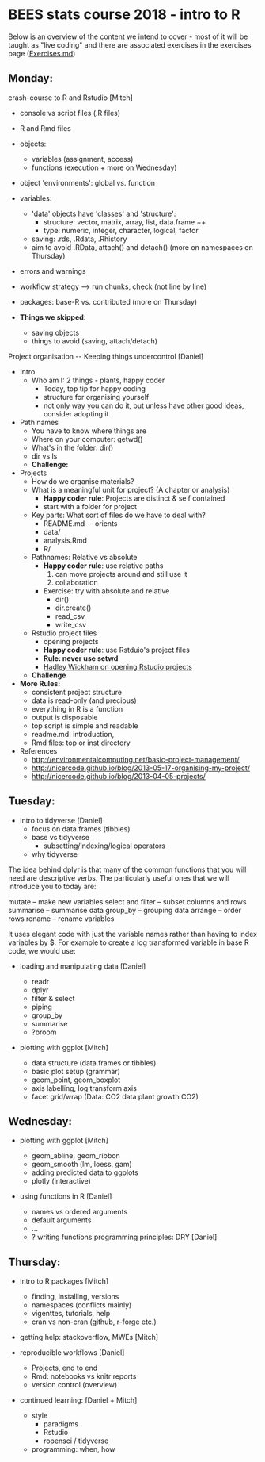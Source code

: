 # BEES stats course 2018 - intro to R
Below is an overview of the content we intend to cover - most of it will be taught as "live coding" and there are associated exercises in the exercises page ([Exercises.md](https://github.com/nicercode/2018_BEES_regression/blob/master/Exercises.md))

## Monday:

crash-course to R and Rstudio [Mitch]

- console vs script files (.R files)
- R and Rmd files
- objects:
	- variables (assignment, access)
	- functions (execution + more on Wednesday)
- object 'environments': global vs. function
- variables:
	- 'data' objects have 'classes' and 'structure':
		- structure: vector, matrix, array, list, data.frame ++ 
		- type: numeric, integer, character, logical, factor
	- saving: .rds, .Rdata, .Rhistory
	- aim to avoid .RData, attach() and detach() (more on namespaces on Thursday)
- errors and warnings
- workflow strategy --> run chunks, check (not line by line)
- packages: base-R vs. contributed (more on Thursday)

- **Things we skipped**:
	- saving objects
	- things to avoid (saving, attach/detach)

Project organisation -- Keeping things undercontrol [Daniel]

- Intro
  - Who am I: 2 things - plants, happy coder
	- Today, top tip for happy coding
	- structure for organising yourself
	- not only way you can do it, but unless have other good ideas, consider adopting it
- Path names
	- You have to know where things are
	- Where on your computer: getwd()
	- What's in the folder: dir() 
	- dir vs ls
	- **Challenge:**
- Projects
	- How do we organise materials?
	- What is a meaningful unit for project? (A chapter or analysis)
		- **Happy coder rule**: Projects are distinct & self contained
		- start with a folder for project
	- Key parts: What sort of files do we have to deal with?
		- README.md -- orients
		- data/
		- analysis.Rmd
		- R/
	- Pathnames: Relative vs absolute
		- **Happy coder rule**: use relative paths
			1. can move projects around and still use it
			2. collaboration
		- Exercise: try with absolute and relative 
			- dir() 
			- dir.create()
			- read_csv
			- write_csv
	- Rstudio project files
		- opening projects
		- **Happy coder rule**: use Rstduio's project files
		- **Rule: never use setwd**
		- [Hadley Wickham on opening Rstudio projects](https://youtu.be/boKFxBniUH0) 
	- **Challenge**
- **More Rules:**
	- consistent project structure
	- data is read-only (and precious)
	- everything in R is a function
	- output is disposable
	- top script is simple and readable
	- readme.md: introduction,
	- Rmd files: top or inst directory
- References
	- http://environmentalcomputing.net/basic-project-management/
	- http://nicercode.github.io/blog/2013-05-17-organising-my-project/
	- http://nicercode.github.io/blog/2013-04-05-projects/

## Tuesday:

- intro to tidyverse [Daniel]
	- focus on data.frames (tibbles)
    - base vs tidyverse
    	- subsetting/indexing/logical operators
    - why tidyverse

The idea behind dplyr is that many of the common functions that you will need are descriptive verbs. The particularly useful ones that we will introduce you to today are:

mutate  – make new variables
select  and  filter   – subset columns and rows 
summarise  – summarise data
group_by  – grouping data
arrange  – order rows
rename    – rename variables

It uses elegant code with just the variable names rather than having to index variables by $. For example to create a log transformed variable in base R code, we would use:

- loading and manipulating data [Daniel]
	- readr
	- dplyr
	- filter & select
	- piping
	- group_by
	- summarise
	- ?broom
	
- plotting with ggplot  [Mitch]
   - data structure (data.frames or tibbles)
   - basic plot setup (grammar)
   - geom_point, geom_boxplot
   - axis labelling, log transform axis
   - facet grid/wrap (Data: CO2 data plant growth CO2)

## Wednesday:

- plotting with ggplot [Mitch]
  - geom_abline, geom_ribbon 
  - geom_smooth (lm, loess, gam)
  - adding predicted data to ggplots
  - plotly (interactive)

- using  functions in R [Daniel]
	- names vs ordered arguments
	- default arguments
	- ...
	- ? writing functions programming principles: DRY	 [Daniel]

## Thursday:

- intro to R packages [Mitch]
	- finding, installing, versions
	- namespaces (conflicts mainly)
	- vigenttes, tutorials, help
	- cran vs non-cran (github, r-forge etc.)

- getting help: stackoverflow, MWEs [Mitch]

- reproducible workflows [Daniel]
	- Projects, end to end
	- Rmd: notebooks vs knitr reports
	- version control (overview)

- continued learning: [Daniel + Mitch]
	- style 
		- paradigms
		- Rstudio
		- ropensci / tidyverse
	- programming: when, how
